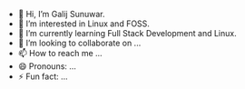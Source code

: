 - 👋 Hi, I’m Galij Sunuwar.
- 👀 I’m interested in Linux and FOSS. 
- 🌱 I’m currently learning Full Stack Development and Linux. 
- 💞️ I’m looking to collaborate on ...
- 📫 How to reach me ...
- 😄 Pronouns: ...
- ⚡ Fun fact: ...

<!---
galij20/galij20 is a ✨ special ✨ repository because its `README.md` (this file) appears on your GitHub profile.
You can click the Preview link to take a look at your changes.
--->
